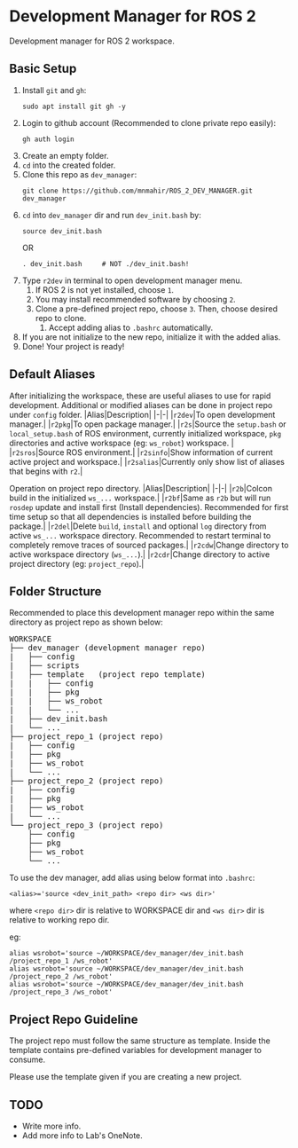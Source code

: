 # Development Manager for ROS 2
Development manager for ROS 2 workspace.

## Basic Setup
1. Install `git` and `gh`:
   ```
   sudo apt install git gh -y
   ``` 
2. Login to github account (Recommended to clone private repo easily):
    ```
    gh auth login
    ```
3. Create an empty folder.
4. `cd` into the created folder.
5. Clone this repo as `dev_manager`:
    ```
    git clone https://github.com/mnmahir/ROS_2_DEV_MANAGER.git dev_manager
    ```
6. `cd` into `dev_manager` dir and run `dev_init.bash` by:
    ```
    source dev_init.bash
    ```
    OR
    ```
    . dev_init.bash     # NOT ./dev_init.bash!
    ```
7. Type `r2dev` in terminal to open development manager menu.
   1. If ROS 2 is not yet installed, choose `1`.
   2. You may install recommended software by choosing `2`.
   3. Clone a pre-defined project repo, choose `3`. Then, choose desired repo to clone.
      1. Accept adding alias to `.bashrc` automatically.
8. If you are not initialize to the new repo, initialize it with the added alias.
9.  Done! Your project is ready!

## Default Aliases
After initializing the workspace, these are useful aliases to use for rapid development. Additional or modified aliases can be done in project repo under `config` folder.
|Alias|Description|
|-|-|
|`r2dev`|To open development manager.|
|`r2pkg`|To open package manager.|
|`r2s`|Source the `setup.bash` or `local_setup.bash` of ROS environment, currently initialized workspace, `pkg` directories and active workspace (eg: `ws_robot`) workspace. |
|`r2sros`|Source ROS environment.|
|`r2sinfo`|Show information of current active project and workspace.|
|`r2salias`|Currently only show list of aliases that begins with `r2`.|

Operation on project repo directory.
|Alias|Description|
|-|-|
|`r2b`|Colcon build in the initialized `ws_...` workspace.|
|`r2bf`|Same as `r2b` but will run `rosdep` update and install first (Install dependencies). Recommended for first time setup so that all dependencies is installed before building the package.|
|`r2del`|Delete `build`, `install` and optional `log` directory from active `ws_...` workspace directory. Recommended to restart terminal to completely remove traces of sourced packages.|
|`r2cdw`|Change directory to active workspace directory (`ws_...`).|
|`r2cdr`|Change directory to active project directory (eg: `project_repo`).|


## Folder Structure
Recommended to place this development manager repo within the same directory as project repo as shown below:
<pre>
WORKSPACE
├── dev_manager (development manager repo)
|   ├── config
|   ├── scripts
|   ├── template   (project repo template)
|   |   ├── config
|   |   ├── pkg
|   |   ├── ws_robot
|   |   └── ...
|   ├── dev_init.bash
|   └── ...
├── project_repo_1 (project repo)
|   ├── config
|   ├── pkg
|   ├── ws_robot
|   └── ...
├── project_repo_2 (project repo)
|   ├── config
|   ├── pkg
|   ├── ws_robot
|   └── ...
└── project_repo_3 (project repo)
    ├── config
    ├── pkg
    ├── ws_robot
    └── ...
</pre>

To use the dev manager, add alias using below format into `.bashrc`:
```
<alias>='source <dev_init_path> <repo dir> <ws dir>'
```
where `<repo dir>` dir is relative to WORKSPACE dir and `<ws dir>` dir is relative to working repo dir.

eg:
```
alias wsrobot='source ~/WORKSPACE/dev_manager/dev_init.bash /project_repo_1 /ws_robot'
alias wsrobot='source ~/WORKSPACE/dev_manager/dev_init.bash /project_repo_2 /ws_robot'
alias wsrobot='source ~/WORKSPACE/dev_manager/dev_init.bash /project_repo_3 /ws_robot'
```
## Project Repo Guideline
The project repo must follow the same structure as template. Inside the template contains pre-defined variables for development manager to consume.

Please use the template given if you are creating a new project.

## TODO
- Write more info.
- Add more info to Lab's OneNote.
